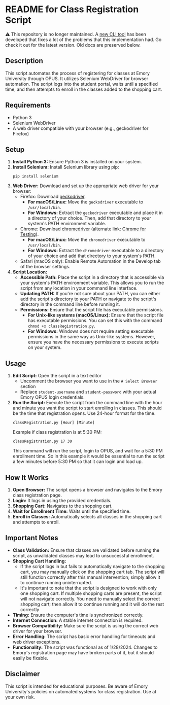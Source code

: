# README for Class Registration Script

⚠️ This repository is no longer maintained. A [new CLI tool](https://github.com/ShaneBerhoff/course-sniper) has been developed that fixes a lot of the problems that this implementation had. Go check it out for the latest version. Old docs are preserved below.

## Description

This script automates the process of registering for classes at Emory University through OPUS. It utilizes Selenium WebDriver for browser automation. The script logs into the student portal, waits until a specified time, and then attempts to enroll in the classes added to the shopping cart.

## Requirements

- Python 3
- Selenium WebDriver
- A web driver compatible with your browser (e.g., geckodriver for Firefox)

## Setup

1. **Install Python 3:** Ensure Python 3 is installed on your system.
2. **Install Selenium:** Install Selenium library using pip:
   ```
   pip install selenium
   ```
3. **Web Driver:** Download and set up the appropriate web driver for your browser:
   - Firefox: Download [geckodriver](https://github.com/mozilla/geckodriver/releases). 
     - **For macOS/Linux:** Move the `geckodriver` executable to `/usr/local/bin`.
     - **For Windows:** Extract the `geckodriver` executable and place it in a directory of your choice. Then, add that directory to your system's PATH environment variable.
   - Chrome: Download [chromedriver](https://sites.google.com/a/chromium.org/chromedriver/downloads) (alternate link: [Chrome for Testing](https://googlechromelabs.github.io/chrome-for-testing/#stable)).
     - **For macOS/Linux:** Move the `chromedriver` executable to `/usr/local/bin`.
     - **For Windows:** Extract the `chromedriver` executable to a directory of your choice and add that directory to your system's PATH.
   - Safari (macOS only): Enable Remote Automation in the Develop tab of the browser settings.
4. **Script Location:**
   - **Accessible Path:** Place the script in a directory that is accessible via your system's PATH environment variable. This allows you to run the script from any location in your command line interface.
   - **Updating PATH:** If you're not sure about your PATH, you can either add the script's directory to your PATH or navigate to the script's directory in the command line before running it.
   - **Permissions:** Ensure that the script file has executable permissions.
      - **For Unix-like systems (macOS/Linux):** Ensure that the script file has executable permissions. You can set this with the command `chmod +x classRegistration.py`.
      - **For Windows:** Windows does not require setting executable permissions in the same way as Unix-like systems. However, ensure you have the necessary permissions to execute scripts on your system.

## Usage

1. **Edit Script:** Open the script in a text editor
   - Uncomment the browser you want to use in the `# Select Browser` section
   - Replace `student-username` and `student-password` with your actual Emory OPUS login credentials.
3. **Run the Script:** Execute the script from the command line with the hour and minute you want the script to start enrolling in classes. This should be the time that registration opens. Use 24-hour format for the time.
   ```
   classRegistration.py [Hour] [Minute]
   ```
   Example if class registration is at 5:30 PM:
   ```
   classRegistration.py 17 30
   ```
   This command will run the script, login to OPUS, and wait for a 5:30 PM enrollment time.
   So in this example it would be essential to run the script a few minutes before 5:30 PM so that it can login and load up.

## How It Works

1. **Open Browser:** The script opens a browser and navigates to the Emory class registration page.
2. **Login:** It logs in using the provided credentials.
3. **Shopping Cart:** Navigates to the shopping cart.
4. **Wait for Enrollment Time:** Waits until the specified time.
5. **Enroll in Classes:** Automatically selects all classes in the shopping cart and attempts to enroll.

## Important Notes

- **Class Validation:** Ensure that classes are validated before running the script, as unvalidated classes may lead to unsuccessful enrollment.
- **Shopping Cart Handling:**
   - If the script logs in but fails to automatically navigate to the shopping cart, you may manually click on the shopping cart tab. The script will still function correctly after this manual intervention; simply allow it to continue running uninterrupted.
   - It's important to note that the script is designed to work with only one shopping cart. If multiple shopping carts are present, the script will not navigate correctly. You need to manually select the correct shopping cart; then allow it to continue running and it will do the rest correctly
- **Timing:** Ensure the computer's time is synchronized correctly.
- **Internet Connection:** A stable internet connection is required.
- **Browser Compatibility:** Make sure the script is using the correct web driver for your browser.
- **Error Handling:** The script has basic error handling for timeouts and web driver exceptions.
- **Functionality:** The script was functional as of 1/28/2024. Changes to Emory's registration page may have broken parts of it, but it should easily be fixable.

## Disclaimer

This script is intended for educational purposes. Be aware of Emory University's policies on automated systems for class registration. Use at your own risk.
